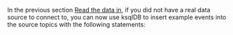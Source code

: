 In the previous section [Read the data in](#read-the-data-in), if you did not have a real data source to connect to, you can now use ksqlDB to insert example events into the source topics with the following statements:
